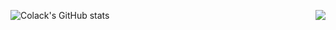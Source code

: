 ![Colack's GitHub stats](https://github-readme-stats.vercel.app/api?username=colack&show_icons=true&theme=radical) 
<a>
  <img src="https://github-readme-stats.vercel.app/api/top-langs/?username=colack" align="right" />
</a>
